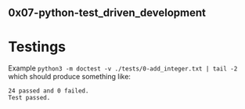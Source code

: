 ## 0x07-python-test_driven_development

# Testings
Example ```python3 -m doctest -v ./tests/0-add_integer.txt | tail -2``` which should produce something
like: 
```
24 passed and 0 failed.
Test passed.
```